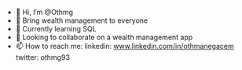 - 👋 Hi, I’m @Othmg
- 👀 Bring wealth management to everyone
- 🌱 Currently learning SQL
- 💞️ Looking to collaborate on a wealth management app
- 📫 How to reach me: linkedin: www.linkedin.com/in/othmanegacem twitter: othmg93

<!---
Othmg/Othmg is a ✨ special ✨ repository because its `README.md` (this file) appears on your GitHub profile.
You can click the Preview link to take a look at your changes.
--->
